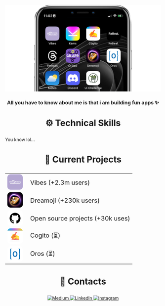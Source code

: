 
<a><img src="./iphone.png"></img></a>

<h3 align="center">All you have to know about me is that i am building fun apps ✨</h3>

# <p align="center">⚙️ Technical Skills</p>

You know lol...

# <p align="center">🤫 Current Projects</p>

<table align="center">
  <tr>
    <td>
      <a href="http://vibeswidget.com">
        <img src="vibes.png" alt="Vibes" width="50" style="border-radius: 10px; margin-right: 10px;">
      </a>
    </td>
    <td>
      <a href="http://vibeswidget.com" style="text-decoration: none;">
        <span style="font-size: 20px;">Vibes (+2.3m users)</span>
      </a>
    </td>
  </tr>
  <tr>
    <td>
      <a href="http://dreamoji.ai">
        <img src="dreamoji.png" alt="Dreamoji" width="50" style="border-radius: 10px; margin-right: 10px;">
      </a>
    </td>
    <td>
      <a href="http://dreamoji.ai" style="text-decoration: none;">
        <span style="font-size: 20px;">Dreamoji (+230k users)</span>
      </a>
    </td>
  </tr>
  <tr>
    <td>
      <a href="https://github.com/Antoinegtir">
        <img src="github.png" alt="Open source projects" width="50" style="border-radius: 10px; margin-right: 10px;">
      </a>
    </td>
    <td>
      <a href="" style="text-decoration: none;">
        <span style="font-size: 20px;">Open source projects (+30k uses)</span>
      </a>
    </td>
  </tr>
  <tr>
    <td>
      <a href="http://revisio-ai.web.app">
        <img src="cogito.png" alt="Cogito" width="50" style="border-radius: 10px; margin-right: 10px;">
      </a>
    </td>
    <td>
      <a href="http://revisio-ai.web.app" style="text-decoration: none;">
        <span style="font-size: 20px;">Cogito (⏳)</span>
      </a>
    </td>
  </tr>
  <tr>
    <td>
      <a href="http://revisio-ai.web.app">
        <img src="oros.png" alt="Cogito" width="50" style="border-radius: 10px; margin-right: 10px;">
      </a>
    </td>
    <td>
      <a href="https://oros-nantes.web.app" style="text-decoration: none;">
        <span style="font-size: 20px;">Oros (⏳)</span>
      </a>
    </td>
  </tr>
</table>

# <p align="center">🔗 Contacts</p>

<p align="center">
  <a href="https://medium.com/@zkhwctb">
    <img src="https://img.shields.io/badge/medium-fff?style=for-the-badge&logo=medium&logoColor=black" alt="Medium">
  </a>
  <a href="https://www.linkedin.com/in/antoine-gonthier-029a32242">
    <img src="https://img.shields.io/badge/linkedin-0A66C2?style=for-the-badge&logo=linkedin&logoColor=white" alt="LinkedIn">
  </a>
  <a href="http://instagram.com/antoine.gtier/">
    <img src="https://img.shields.io/badge/instagram-1DA1F2?style=for-the-badge&logo=instagram&logoColor=white" alt="Instagram">
  </a>
</p>

